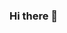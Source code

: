 ### Hi there 👋

<!--
**aimeeqnguyen/aimeeqnguyen** is a ✨ _special_ ✨ repository because its `README.md` (this file) appears on your GitHub profile.

Here are some ideas to get you started:

- 🔭 I’m currently working on a personal project of mines called Woof Pack
- 🌱 I’m currently learning Ruby...
- 👯 I’m looking to collaborate on any projects!
- 💬 Ask me about anything!
- 📫 How to reach me: aimeeqnguyen@outlook.com
- 😄 Pronouns: she/her
-->
